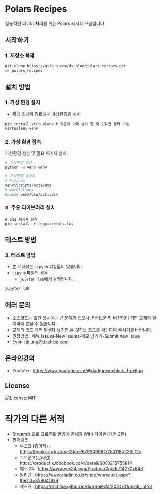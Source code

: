 # Polars Recipes

실용적인 데이터 처리를 위한 Polars 레시피 모음입니다.

## 시작하기

### 1. 저장소 복제

```bash
git clone https://github.com/dschloe/polars_recipes.git
cd polars_recipes
```

## 설치 방법

### 1. 가상 환경 설치
- 폴더 최상위 경로에서 가상환경을 설치
```
pip install virtualenv # 기존에 이미 설치 한 적 있다면 생략 가능
virtualenv venv
```

### 2. 가상 환경 접속

가상환경 생성 및 필요 패키지 설치:

```bash
# 가상환경 생성
python -m venv venv

# 가상환경 활성화
# Windows
venv\Scripts\activate
# macOS/Linux
source venv/bin/activate
```

### 3. 주요 라이브러리 설치 
```
# 필요 패키지 설치
pip install -r requirements.txt
```

## 테스트 방법
### 3. 테스트 방법
- 본 교재에는 `.ipynb` 파일들이 있습니다. 
- `.ipynb` 파일의 경우
  + `jupyter lab`에서 실행됩니다. 
```bash
jupyter lab
```

## 에러 문의
- 소스코드는 출판 당시에는 큰 문제가 없으나, 라이브러리 버전업이 되면 교재와 일치하지 않을 수 있습니다.
- 교재의 코드 에러 발생이 생기면 본 깃허브 코드를 확인하여 주시기를 바랍니다.
- 권장방법 : 메뉴 Issues-New Issues-메모 남기기-Submit new issue
- Evan : jhjung@dschloe.com

## 온라인강의
- Youtube : https://www.youtube.com/@darkgreenchloeJJ-pe6gq

## License
[![License: MIT](https://img.shields.io/badge/License-MIT-yellow.svg)](https://opensource.org/licenses/MIT)

# 작가의 다른 서적
- Streamlit 으로 프로젝트 한방에 끝내기 With 파이썬 (개정 2판)
- 판매링크
    + 부크크 (종이책) : https://bookk.co.kr/bookStore/67930908f3250118b233df2d
    + 교보문고(온라인) : https://product.kyobobook.co.kr/detail/S000215755814
    + 예스 24 : https://www.yes24.com/Product/Goods/142704643
    + 알라딘 : https://www.aladin.co.kr/shop/wproduct.aspx?ItemId=358041499
    + 책소개 : https://dschloe.github.io/ds-projects/2024/01/book_intro/